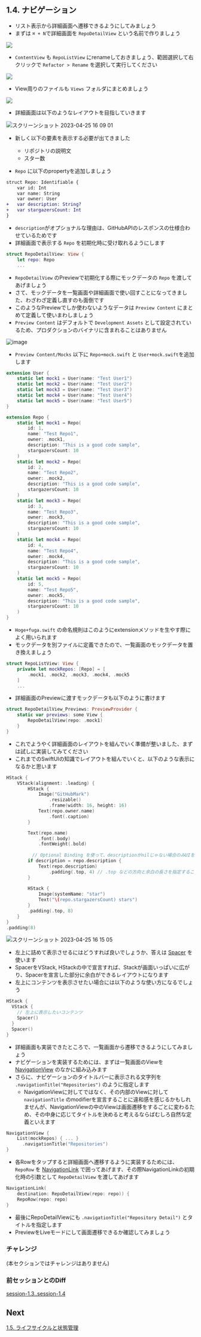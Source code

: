 ## 1.4. ナビゲーション
- リスト表示から詳細画面へ遷移できるようにしてみましょう
- まずは `⌘ + N`で詳細画面を `RepoDetailView` という名前で作りましょう

<img src="https://user-images.githubusercontent.com/8536870/115515750-65c8a180-a2c0-11eb-894a-0e67e6c2d119.png">

- `ContentView` も `RepoListView` にrenameしておきましょう、範囲選択して右クリックで `Refactor > Rename` を選択して実行してください

<img src="https://user-images.githubusercontent.com/8536870/115515897-8abd1480-a2c0-11eb-9681-90ba9903412b.png">

- View周りのファイルも `Views` フォルダにまとめましょう

<img src="https://user-images.githubusercontent.com/8536870/115515967-9e687b00-a2c0-11eb-9ace-d1cf74035b20.png">

- 詳細画面は以下のようなレイアウトを目指していきます

![スクリーンショット 2023-04-25 16 09 01](https://user-images.githubusercontent.com/17004375/234200747-552da349-a8d9-45e2-85c6-7abdb90eb40e.png)

- 新しく以下の要素を表示する必要が出てきました
    - リポジトリの説明文
    - スター数

- `Repo` に以下のpropertyを追加しましょう

```diff
struct Repo: Identifiable {
    var id: Int
    var name: String
    var owner: User
+   var description: String?
+   var stargazersCount: Int
}
```
- `description`がオプショナルな理由は、GitHubAPIのレスポンスの仕様合わせているためです
- 詳細画面で表示する `Repo` を初期化時に受け取れるようにします

```swift
struct RepoDetailView: View {
    let repo: Repo
    ...
```

- `RepoDetailView` のPreviewで初期化する際にモックデータの `Repo` を渡してあげましょう
- さて、モックデータを一覧画面や詳細画面で使い回すことになってきました、わざわざ定義し直すのも面倒です
- このようなPreviewでしか使わないようなデータは `Preview Content` にまとめて定義して使いまわしましょう
- `Preview Content` はデフォルトで `Development Assets` として設定されているため、プロダクションのバイナリに含まれることはありません

![image](https://user-images.githubusercontent.com/8536870/115516250-e4254380-a2c0-11eb-87e5-ca657711a1d9.png)

- `Preview Content/Mocks` 以下に `Repo+mock.swift` と `User+mock.swift`を追加します

```swift:User.swift
extension User {
    static let mock1 = User(name: "Test User1")
    static let mock2 = User(name: "Test User2")
    static let mock3 = User(name: "Test User3")
    static let mock4 = User(name: "Test User4")
    static let mock5 = User(name: "Test User5")
}
```

```swift:Repo.swift
extension Repo {
    static let mock1 = Repo(
        id: 1,
        name: "Test Repo1",
        owner: .mock1,
        description: "This is a good code sample",
        stargazersCount: 10
    )
    static let mock2 = Repo(
        id: 2,
        name: "Test Repo2",
        owner: .mock2,
        description: "This is a good code sample",
        stargazersCount: 10
    )
    static let mock3 = Repo(
        id: 3,
        name: "Test Repo3",
        owner: .mock3,
        description: "This is a good code sample",
        stargazersCount: 10
    )
    static let mock4 = Repo(
        id: 4,
        name: "Test Repo4",
        owner: .mock4,
        description: "This is a good code sample",
        stargazersCount: 10
    )
    static let mock5 = Repo(
        id: 5,
        name: "Test Repo5",
        owner: .mock5,
        description: "This is a good code sample",
        stargazersCount: 10
    )
}
```

- `Hoge+fuga.swift` の命名規則はこのようにextensionメソッドを生やす際によく用いられます
- モックデータを別ファイルに定義できたので、一覧画面のモックデータを置き換えましょう

```swift
struct RepoListView: View {
    private let mockRepos: [Repo] = [
        .mock1, .mock2, .mock3, .mock4, .mock5
    ]
    ...
```

- 詳細画面のPreviewに渡すモックデータも以下のように書けます

```swift
struct RepoDetailView_Previews: PreviewProvider {
    static var previews: some View {
        RepoDetailView(repo: .mock1)
    }
}
```

- これでようやく詳細画面のレイアウトを組んでいく準備が整いました、まずは試しに実装してみてください
- これまでのSwiftUIの知識でレイアウトを組んでいくと、以下のような表示になるかと思います

```swift
HStack {
    VStack(alignment: .leading) {
        HStack {
            Image("GitHubMark")
                .resizable()
                .frame(width: 16, height: 16)
            Text(repo.owner.name)
                .font(.caption)
        }

        Text(repo.name)
            .font(.body)
            .fontWeight(.bold)
            
        　// Optional Binding を使って、descriptionがnilじゃない場合のみUIを表示する
        if description = repo.description {
            Text(repo.description)
                .padding(.top, 4) // .top などの方向と余白の長さを指定することができます
        }
        
        HStack {
            Image(systemName: "star")
            Text("\(repo.stargazersCount) stars")
        }
        .padding(.top, 8)
    }
}
.padding(8)

```

![スクリーンショット 2023-04-25 16 15 05](https://user-images.githubusercontent.com/17004375/234202028-1516124b-3c1f-405c-bcaf-c79dcc7da47d.png)

- 左上に詰めて表示させるにはどうすれば良いでしょうか、答えは [Spacer](https://developer.apple.com/documentation/swiftui/spacer) を使います
- SpacerをVStack, HStackの中で宣言すれば、Stackが画面いっぱいに広がり、Spacerを宣言した部分に余白ができるレイアウトになります
- 左上にコンテンツを表示させたい場合には以下のような使い方になるでしょう

```swift
HStack {
  VStack {
    // 左上に表示したいコンテンツ
    Spacer()
  }
  Spacer()
}
```

- 詳細画面も実装できたところで、一覧画面から遷移できるようにしてみましょう
- ナビゲーションを実装するためには、まずは一覧画面のViewを [NavigationView](https://developer.apple.com/documentation/swiftui/navigationview) のなかに組み込みます
- さらに、ナビゲーションのタイトルバーに表示される文字列を `.navigationTitle("Repositories")` のように指定します
    - NavigationViewに対してではなく、その内部のViewに対して `navigationTitle` のmodifierを宣言することに違和感を感じるかもしれませんが、NavigationViewの中のViewは画面遷移をするごとに変わるため、その中身に応じてタイトルを決めると考えるならばむしろ自然な定義といえます

```swift
NavigationView {
    List(mockRepos) { ... }
      .navigationTitle("Repositories")
}
```

- 各Rowをタップすると詳細画面へ遷移するように実装するためには、 `RepoRow` を [NavigationLink](https://developer.apple.com/documentation/swiftui/navigationlink) で囲ってあげます、その際NavigationLinkの初期化時の引数として `RepoDetailView` を渡してあげます

```swift
NavigationLink(
    destination: RepoDetailView(repo: repo)) {
    RepoRow(repo: repo)
}
```

- 最後にRepoDetailViewにも `.navigationTitle("Repository Detail")` とタイトルを指定します
- PreviewをLiveモードにして画面遷移できるか確認してみましょう

### チャレンジ

(本セクションではチャレンジはありません)

### 前セッションとのDiff
[session-1.3..session-1.4](https://github.com/mixigroup/ios-swiftui-training/compare/session-1.3..session-1.4)

## Next
[1.5. ライフサイクルと状態管理](https://github.com/mixigroup/ios-swiftui-training/tree/session-1.5)
